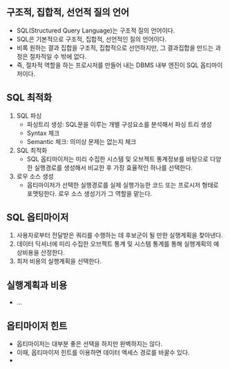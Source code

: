 구조적, 집합적, 선언적 질의 언어
-
- SQL(Structured Query Language)는 구조적 질의 언어이다.
- SQL은 기본적으로 구조적, 집합적, 선언적인 질의 언어이다.
- 비록 원하는 결과 집합을 구조적, 집합적으로 선언하지만, 그 결과집합을 만드는 과정은 절차적일 수 밖에 없다.
- 즉, 절차적 역할을 하는 프로시저를 만들어 내는 DBMS 내부 엔진이 SQL 옵티마이저이다.

SQL 최적화
-
1. SQL 파싱
   - 파싱트리 생성: SQL문을 이루는 개별 구성요소를 분석해서 파싱 트리 생성
   - Syntax 체크
   - Semantic 체크: 의미상 문제는 없는지 체크
2. SQL 최적화
   - SQL 옵티마이저는 미리 수집한 시스템 및 오브젝트 통계정보를 바탕으로 다양한 실행경로를 생성해서 비교한 후 가장 효율적인 하나를 선택한다.
3. 로우 소스 생성
    - 옵티마이저가 선택한 실행경로를 실제 실행가능한 코드 또는 프로시저 형태로 포맷팅한다. 로우 소스 생성기가 그 역할을 맡는다.

SQL 옵티마이저
-
1. 사용자로부터 전달받은 쿼리를 수행하는 데 후보군이 될 만한 실행계획을 찾아낸다.
2. 데이터 딕셔너에 미리 수집한 오브젝트 통계 및 시스템 통계를 통해 실행계획의 예상비용을 산정한다.
3. 최저 비용의 실행계획을 선택한다.

실행계획과 비용
-
- ...

옵티마이저 힌트
-
- 옵티마이저는 대부분 좋은 선택을 하지만 완벽하지는 않다.
- 이때, 옵티마이저 힌트를 이용하면  데이터 엑세스 경로를 바꿀수 있다.
- 